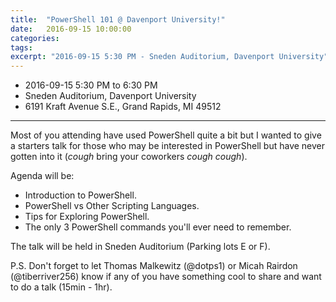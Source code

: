 ```yaml
---
title:  "PowerShell 101 @ Davenport University!"
date:   2016-09-15 10:00:00
categories: 
tags:
excerpt: "2016-09-15 5:30 PM - Sneden Auditorium, Davenport University"
---
```


* 2016-09-15 5:30 PM to 6:30 PM
* Sneden Auditorium, Davenport University
* 6191 Kraft Avenue S.E., Grand Rapids, MI 49512

---

Most of you attending have used PowerShell quite a bit but I wanted to give a starters talk for those who may be interested in PowerShell but have never gotten into it (*cough* bring your coworkers *cough* *cough*).

Agenda will be:

* Introduction to PowerShell.
* PowerShell vs Other Scripting Languages.
* Tips for Exploring PowerShell.
* The only 3 PowerShell commands you'll ever need to remember.

The talk will be held in Sneden Auditorium (Parking lots E or F).

P.S. Don't forget to let Thomas Malkewitz (@dotps1) or Micah Rairdon (@tiberriver256)  know if any of you have something cool to share and want to do a talk (15min - 1hr). 
